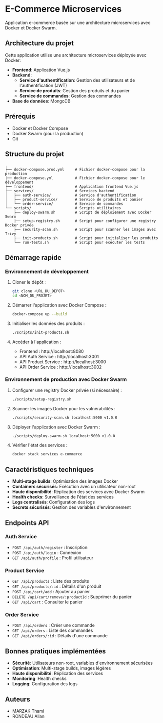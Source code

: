 # E-Commerce Microservices

Application e-commerce basée sur une architecture microservices avec Docker et Docker Swarm.

## Architecture du projet

Cette application utilise une architecture microservices déployée avec Docker:

- **Frontend**: Application Vue.js
- **Backend**:
  - **Service d'authentification**: Gestion des utilisateurs et de l'authentification (JWT)
  - **Service de produits**: Gestion des produits et du panier
  - **Service de commandes**: Gestion des commandes
- **Base de données**: MongoDB

## Prérequis

- Docker et Docker Compose
- Docker Swarm (pour la production)
- Git

## Structure du projet

```
.
├── docker-compose.prod.yml     # Fichier docker-compose pour la production
├── docker-compose.yml          # Fichier docker-compose pour le développement
├── frontend/                   # Application frontend Vue.js
├── services/                   # Services backend
│   ├── auth-service/           # Service d'authentification
│   ├── product-service/        # Service de produits et panier
│   └── order-service/          # Service de commandes
└── scripts/                    # Scripts utilitaires
    ├── deploy-swarm.sh         # Script de déploiement avec Docker Swarm
    ├── setup-registry.sh       # Script pour configurer une registry Docker privée
    ├── security-scan.sh        # Script pour scanner les images avec Trivy
    ├── init-products.sh        # Script pour initialiser les produits
    └── run-tests.sh            # Script pour exécuter les tests
```

## Démarrage rapide

### Environnement de développement

1. Cloner le dépôt :
   ```bash
   git clone <URL_DU_DÉPÔT>
   cd <NOM_DU_PROJET>
   ```

2. Démarrer l'application avec Docker Compose :
   ```bash
   docker-compose up --build
   ```

3. Initialiser les données des produits :
   ```bash
   ./scripts/init-products.sh
   ```

4. Accéder à l'application :
   - Frontend : http://localhost:8080
   - API Auth Service : http://localhost:3001
   - API Product Service : http://localhost:3000
   - API Order Service : http://localhost:3002

### Environnement de production avec Docker Swarm

1. Configurer une registry Docker privée (si nécessaire) :
   ```bash
   ./scripts/setup-registry.sh
   ```

2. Scanner les images Docker pour les vulnérabilités :
   ```bash
   ./scripts/security-scan.sh localhost:5000 v1.0.0
   ```

3. Déployer l'application avec Docker Swarm :
   ```bash
   ./scripts/deploy-swarm.sh localhost:5000 v1.0.0
   ```

4. Vérifier l'état des services :
   ```bash
   docker stack services e-commerce
   ```

## Caractéristiques techniques

- **Multi-stage builds**: Optimisation des images Docker
- **Containers sécurisés**: Exécution avec un utilisateur non-root
- **Haute disponibilité**: Réplication des services avec Docker Swarm
- **Health checks**: Surveillance de l'état des services
- **Logs centralisés**: Configuration des logs
- **Secrets sécurisés**: Gestion des variables d'environnement

## Endpoints API

### Auth Service
- `POST /api/auth/register` : Inscription
- `POST /api/auth/login` : Connexion
- `GET /api/auth/profile` : Profil utilisateur

### Product Service
- `GET /api/products` : Liste des produits
- `GET /api/products/:id` : Détails d'un produit
- `POST /api/cart/add` : Ajouter au panier
- `DELETE /api/cart/remove/:productId` : Supprimer du panier
- `GET /api/cart` : Consulter le panier

### Order Service
- `POST /api/orders` : Créer une commande
- `GET /api/orders` : Liste des commandes
- `GET /api/orders/:id` : Détails d'une commande

## Bonnes pratiques implémentées

- **Sécurité**: Utilisateurs non-root, variables d'environnement sécurisées
- **Optimisation**: Multi-stage builds, images légères
- **Haute disponibilité**: Réplication des services
- **Monitoring**: Health checks
- **Logging**: Configuration des logs

## Auteurs

- MARZAK Thami
- RONDEAU Allan

